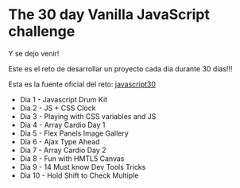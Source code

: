 # The 30 day Vanilla JavaScript challenge

Y se dejo venir! 

Este es el reto de desarrollar un proyecto cada día durante 30 días!!!

Esta es la fuente oficial del reto:
[javascript30](https://javascript30.com/)

* Dia 1 - Javascript Drum Kit
* Dia 2 - JS + CSS Clock
* Dia 3 - Playing with CSS variables and JS
* Dia 4 - Array Cardio  Day 1
* Dia 5 - Flex Panels Image Gallery
* Dia 6 - Ajax Type Ahead
* Dia 7 - Array Cardio Day 2
* Dia 8 - Fun with HMTL5 Canvas
* Dia 9 - 14 Must know Dev Tools Tricks
* Dia 10 - Hold Shift to Check Multiple



